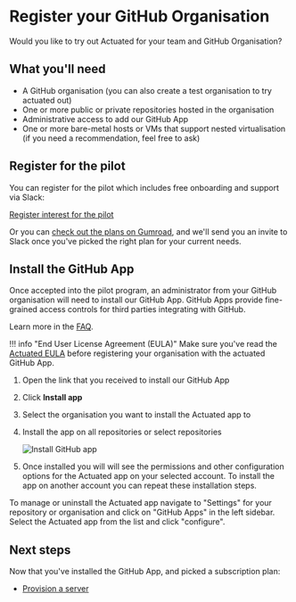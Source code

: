 # Register your GitHub Organisation

Would you like to try out Actuated for your team and GitHub Organisation?

## What you'll need

* A GitHub organisation (you can also create a test organisation to try actuated out)
* One or more public or private repositories hosted in the organisation
* Administrative access to add our GitHub App
* One or more bare-metal hosts or VMs that support nested virtualisation (if you need a recommendation, feel free to ask)

## Register for the pilot

You can register for the pilot which includes free onboarding and support via Slack:

[Register interest for the pilot](https://forms.gle/8XmpTTWXbZwWkfqT6)

Or you can [check out the plans on Gumroad](https://openfaas.gumroad.com/l/actuated-pilot), and we'll send you an invite to Slack once you've picked the right plan for your current needs.

## Install the GitHub App

Once accepted into the pilot program, an administrator from your GitHub organisation will need to install our GitHub App. GitHub Apps provide fine-grained access controls for third parties integrating with GitHub.

Learn more in the [FAQ](faq.md). 

!!! info "End User License Agreement (EULA)"
    Make sure you've read the [Actuated EULA](https://github.com/self-actuated/actuated/blob/master/EULA.md) before registering your organisation with the actuated GitHub App.

1. Open the link that you received to install our GitHub App
2. Click **Install app**
3. Select the organisation you want to install the Actuated app to
4. Install the app on all repositories or select repositories

    ![Install GitHub app](/images/install_github_app.png)

5. Once installed you will will see the permissions and other configuration options for the Actuated app on your selected account. To install the app on another account you can repeat these installation steps.

To manage or uninstall the Actuated app navigate to "Settings" for your repository or organisation and click on "GitHub Apps" in the left sidebar. Select the Actuated app from the list and click "configure".

## Next steps

Now that you've installed the GitHub App, and picked a subscription plan:

* [Provision a server](provision-server.md)
